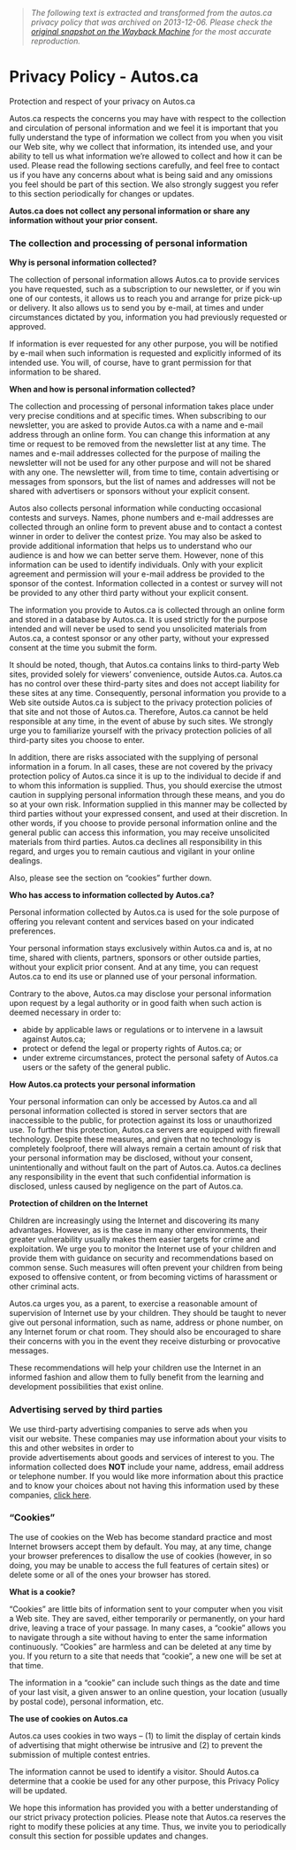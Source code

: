 > *The following text is extracted and transformed from the autos.ca privacy policy that was archived on 2013-12-06. Please check the [original snapshot on the Wayback Machine](https://web.archive.org/web/20131206073033id_/http%3A//www.autos.ca/privacy-policy-autos) for the most accurate reproduction.*

# Privacy Policy - Autos.ca

Protection and respect of your privacy on Autos.ca  


Autos.ca respects the concerns you may have with respect to the collection and circulation of personal information and we feel it is important that you fully understand the type of information we collect from you when you visit our Web site, why we collect that information, its intended use, and your ability to tell us what information we’re allowed to collect and how it can be used. Please read the following sections carefully, and feel free to contact us if you have any concerns about what is being said and any omissions you feel should be part of this section. We also strongly suggest you refer to this section periodically for changes or updates.  


**Autos.ca does not collect any personal information or share any information without your prior consent.**  


###  The collection and processing of personal information  


**Why is personal information collected?**  


The collection of personal information allows Autos.ca to provide services you have requested, such as a subscription to our newsletter, or if you win one of our contests, it allows us to reach you and arrange for prize pick-up or delivery. It also allows us to send you by e-mail, at times and under circumstances dictated by you, information you had previously requested or approved.  


If information is ever requested for any other purpose, you will be notified by e-mail when such information is requested and explicitly informed of its intended use. You will, of course, have to grant permission for that information to be shared.  


**When and how is personal information collected?**  


The collection and processing of personal information takes place under very precise conditions and at specific times. When subscribing to our newsletter, you are asked to provide Autos.ca with a name and e-mail address through an online form. You can change this information at any time or request to be removed from the newsletter list at any time. The names and e-mail addresses collected for the purpose of mailing the newsletter will not be used for any other purpose and will not be shared with any one. The newsletter will, from time to time, contain advertising or messages from sponsors, but the list of names and addresses will not be shared with advertisers or sponsors without your explicit consent.  


Autos also collects personal information while conducting occasional contests and surveys. Names, phone numbers and e-mail addresses are collected through an online form to prevent abuse and to contact a contest winner in order to deliver the contest prize. You may also be asked to provide additional information that helps us to understand who our audience is and how we can better serve them. However, none of this information can be used to identify individuals. Only with your explicit agreement and permission will your e-mail address be provided to the sponsor of the contest. Information collected in a contest or survey will not be provided to any other third party without your explicit consent.  


The information you provide to Autos.ca is collected through an online form and stored in a database by Autos.ca. It is used strictly for the purpose intended and will never be used to send you unsolicited materials from Autos.ca, a contest sponsor or any other party, without your expressed consent at the time you submit the form.  


It should be noted, though, that Autos.ca contains links to third-party Web sites, provided solely for viewers’ convenience, outside Autos.ca. Autos.ca has no control over these third-party sites and does not accept liability for these sites at any time. Consequently, personal information you provide to a Web site outside Autos.ca is subject to the privacy protection policies of that site and not those of Autos.ca. Therefore, Autos.ca cannot be held responsible at any time, in the event of abuse by such sites. We strongly urge you to familiarize yourself with the privacy protection policies of all third-party sites you choose to enter.  


In addition, there are risks associated with the supplying of personal information in a forum. In all cases, these are not covered by the privacy protection policy of Autos.ca since it is up to the individual to decide if and to whom this information is supplied. Thus, you should exercise the utmost caution in supplying personal information through these means, and you do so at your own risk. Information supplied in this manner may be collected by third parties without your expressed consent, and used at their discretion. In other words, if you choose to provide personal information online and the general public can access this information, you may receive unsolicited materials from third parties. Autos.ca declines all responsibility in this regard, and urges you to remain cautious and vigilant in your online dealings.  


Also, please see the section on “cookies” further down.  


**Who has access to information collected by Autos.ca?**  


Personal information collected by Autos.ca is used for the sole purpose of offering you relevant content and services based on your indicated preferences.  


Your personal information stays exclusively within Autos.ca and is, at no time, shared with clients, partners, sponsors or other outside parties, without your explicit prior consent. And at any time, you can request Autos.ca to end its use or planned use of your personal information.  


Contrary to the above, Autos.ca may disclose your personal information upon request by a legal authority or in good faith when such action is deemed necessary in order to:

  * abide by applicable laws or regulations or to intervene in a lawsuit against Autos.ca;
  * protect or defend the legal or property rights of Autos.ca; or
  * under extreme circumstances, protect the personal safety of Autos.ca users or the safety of the general public.



**How Autos.ca protects your personal information**  


Your personal information can only be accessed by Autos.ca and all personal information collected is stored in server sectors that are inaccessible to the public, for protection against its loss or unauthorized use. To further this protection, Autos.ca servers are equipped with firewall technology. Despite these measures, and given that no technology is completely foolproof, there will always remain a certain amount of risk that your personal information may be disclosed, without your consent, unintentionally and without fault on the part of Autos.ca. Autos.ca declines any responsibility in the event that such confidential information is disclosed, unless caused by negligence on the part of Autos.ca.  


**Protection of children on the Internet**  


Children are increasingly using the Internet and discovering its many advantages. However, as is the case in many other environments, their greater vulnerability usually makes them easier targets for crime and exploitation. We urge you to monitor the Internet use of your children and provide them with guidance on security and recommendations based on common sense. Such measures will often prevent your children from being exposed to offensive content, or from becoming victims of harassment or other criminal acts.

Autos.ca urges you, as a parent, to exercise a reasonable amount of supervision of Internet use by your children. They should be taught to never give out personal information, such as name, address or phone number, on any Internet forum or chat room. They should also be encouraged to share their concerns with you in the event they receive disturbing or provocative messages.  


These recommendations will help your children use the Internet in an informed fashion and allow them to fully benefit from the learning and development possibilities that exist online.  


###  Advertising served by third parties  


We use third-party advertising companies to serve ads when you  
visit our website. These companies may use information about your visits to this and other websites in order to  
provide advertisements about goods and services of interest to you. The information collected does **NOT** include your name, address, email address or telephone number. If you would like more information about this practice and to know your choices about not having this information used by these companies, [click here](http://www.networkadvertising.org/managing/opt_out.asp).

###  “Cookies”  


The use of cookies on the Web has become standard practice and most Internet browsers accept them by default. You may, at any time, change your browser preferences to disallow the use of cookies (however, in so doing, you may be unable to access the full features of certain sites) or delete some or all of the ones your browser has stored.

**What is a cookie?**  


“Cookies” are little bits of information sent to your computer when you visit a Web site. They are saved, either temporarily or permanently, on your hard drive, leaving a trace of your passage. In many cases, a “cookie” allows you to navigate through a site without having to enter the same information continuously. “Cookies” are harmless and can be deleted at any time by you. If you return to a site that needs that “cookie”, a new one will be set at that time.

The information in a “cookie” can include such things as the date and time of your last visit, a given answer to an online question, your location (usually by postal code), personal information, etc.  


**The use of cookies on Autos.ca**  


Autos.ca uses cookies in two ways – (1) to limit the display of certain kinds of advertising that might otherwise be intrusive and (2) to prevent the submission of multiple contest entries.  


The information cannot be used to identify a visitor. Should Autos.ca determine that a cookie be used for any other purpose, this Privacy Policy will be updated.  


We hope this information has provided you with a better understanding of our strict privacy protection policies. Please note that Autos.ca reserves the right to modify these policies at any time. Thus, we invite you to periodically consult this section for possible updates and changes.
